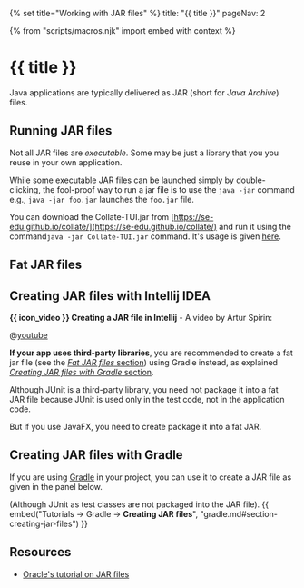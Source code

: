 {% set title="Working with JAR files" %}
<frontmatter>
  title: "{{ title }}"
  pageNav: 2
</frontmatter>

{% from "scripts/macros.njk" import embed with context %}

# {{ title }}

<div class="lead">

Java applications are typically delivered as JAR (short for _Java Archive_) files.
</div>

<!-- ==================================================================================================== -->

## Running JAR files

Not all JAR files are _executable_. Some may be just a library that you you reuse in your own application.

While some executable JAR files can be launched simply by double-clicking, the fool-proof way to run a jar file is to
use the `java -jar` command e.g., `java -jar foo.jar` launches the `foo.jar` file.

You can download the Collate-TUI.jar from [https://se-edu.github.io/collate/](https://se-edu.github.io/collate/) and run it using the command`java -jar Collate-TUI.jar` command. It's usage is given [here](https://se-education.org/collate/docs/User-Guide.html#using-the-text-ui).

<!-- ==================================================================================================== -->

## Fat JAR files

<include src="jar-fatJar-fragment.md" />

<!-- ==================================================================================================== -->

## Creating JAR files with Intellij IDEA

**{{ icon_video }} Creating a JAR file in Intellij** - A video by Artur Spirin:

@[youtube](3Xo6zSBgdgk)

**If your app uses third-party libraries**, you are recommended to create a fat jar file (see the [_Fat JAR files_ section](#fat-jar-files)) using Gradle instead, as explained [_Creating JAR files with Gradle_ section](#creating-jar-files-with-gradle).

<box type="info" seamless>

Although JUnit is a third-party library, you need not package it into a fat JAR file because JUnit is used only in the test code, not in the application code.

But if you use JavaFX, you need to create package it into a fat JAR.
</box>

<!-- ==================================================================================================== -->

## Creating JAR files with Gradle

If you are using [Gradle](gradle.html) in your project, you can use it to create a JAR file as given in the panel below.


(Although JUnit as test classes are not packaged into the JAR file).
{{ embed("Tutorials → Gradle → **Creating JAR files**", "gradle.md#section-creating-jar-files") }}


<!-- ==================================================================================================== -->
## Resources

* [Oracle's tutorial on JAR files](https://docs.oracle.com/javase/tutorial/deployment/jar/basicsindex.html)
